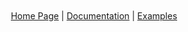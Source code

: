 <div align="center">
<!-- <a href="https://raneai.com/">
    <img alt="raneai logo" src="https://refine.ams3.cdn.digitaloceanspaces.com/readme/refine-readme-banner.png">
</a> -->

<br/>
<br/>

<div align="center">
    <a href="https://raneai.com">Home Page</a> |
    <a href="https://raneai.com/docs/">Documentation</a> |
    <a href="https://raneai.com/examples/">Examples</a>
</div>
</div>